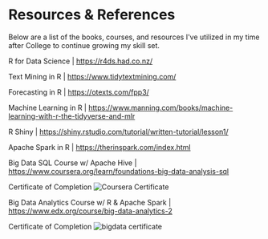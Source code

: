 # Resources & References
Below are a list of the books, courses, and resources I've utilized in my time after College to continue growing my skill set.

R for Data Science    | https://r4ds.had.co.nz/

Text Mining in R      | https://www.tidytextmining.com/

Forecasting in R      | https://otexts.com/fpp3/

Machine Learning in R | https://www.manning.com/books/machine-learning-with-r-the-tidyverse-and-mlr

R Shiny               | https://shiny.rstudio.com/tutorial/written-tutorial/lesson1/

Apache Spark in R     | https://therinspark.com/index.html

Big Data SQL Course w/ Apache Hive   | https://www.coursera.org/learn/foundations-big-data-analysis-sql

Certificate of Completion
![Coursera Certificate](https://user-images.githubusercontent.com/16946556/79513066-cc551880-7ff7-11ea-8f5e-db83f6b8ef60.png)

Big Data Analytics Course w/ R & Apache Spark | https://www.edx.org/course/big-data-analytics-2

Certificate of Completion
![bigdata certificate](https://user-images.githubusercontent.com/16946556/81747372-d7676100-945c-11ea-951e-e1e082a7ec19.png)

